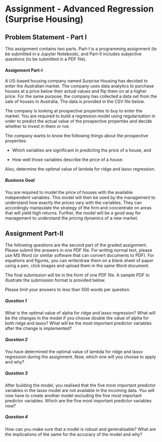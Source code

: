 # Assignment - Advanced Regression (Surprise Housing)

## Problem Statement - Part I

This assignment contains two parts. Part-I is a programming assignment (to be submitted in a Jupyter Notebook), and Part-II includes subjective questions (to be submitted in a PDF file). 
 
#### Assignment Part-I

   A US-based housing company named Surprise Housing has decided to enter the Australian market. The company uses data analytics to purchase houses at a price below their actual values and flip them on at a higher price. For the same purpose, the company has collected a data set from the sale of houses in Australia. The data is provided in the CSV file below.

 

The company is looking at prospective properties to buy to enter the market. You are required to build a regression model using regularisation in order to predict the actual value of the prospective properties and decide whether to invest in them or not.

 

The company wants to know the following things about the prospective properties:

   - Which variables are significant in predicting the price of a house, and

   - How well those variables describe the price of a house.

 

Also, determine the optimal value of lambda for ridge and lasso regression.

 

##### Business Goal 

 
You are required to model the price of houses with the available independent variables. This model will then be used by the management to understand how exactly the prices vary with the variables. They can accordingly manipulate the strategy of the firm and concentrate on areas that will yield high returns. Further, the model will be a good way for management to understand the pricing dynamics of a new market.


## Assignment Part-II

The following questions are the second part of the graded assignment. Please submit the answers in one PDF file. For writing normal text, please use MS Word (or similar software that can convert documents to PDF). For equations and figures, you can write/draw them on a blank sheet of paper using a pen, click images and upload them in the same Word document.

 

The final submission will be in the form of one PDF file. A sample PDF to illustrate the submission format is provided below.
 

Please limit your answers to less than 500 words per question.
 

##### Question 1

What is the optimal value of alpha for ridge and lasso regression? What will be the changes in the model if you choose double the value of alpha for both ridge and lasso? What will be the most important predictor variables after the change is implemented?


##### Question 2

You have determined the optimal value of lambda for ridge and lasso regression during the assignment. Now, which one will you choose to apply and why?


##### Question 3

After building the model, you realised that the five most important predictor variables in the lasso model are not available in the incoming data. You will now have to create another model excluding the five most important predictor variables. Which are the five most important predictor variables now?

 

##### Question 4

How can you make sure that a model is robust and generalisable? What are the implications of the same for the accuracy of the model and why?
 
